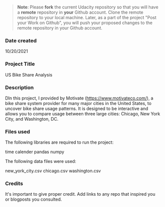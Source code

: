 >**Note**: Please **fork** the current Udacity repository so that you will have a **remote** repository in **your** Github account. Clone the remote repository to your local machine. Later, as a part of the project "Post your Work on Github", you will push your proposed changes to the remote repository in your Github account.

### Date created
10/20/2021

### Project Title
US Bike Share Analysis

### Description
DIn this project, I provided by Motivate (https://www.motivateco.com/), a bike share system provider for many major cities in the United States, to uncover bike share usage patterns. It is designed to be interactive and allows you to compare usage between three large cities: Chicago, New York City, and Washington, DC.

### Files used
The following libraries are required to run the project:

time
calender
pandas
numpy

The following data files were used:

new_york_city.csv
chicago.csv
washington.csv

### Credits
It's important to give proper credit. Add links to any repo that inspired you or blogposts you consulted.
